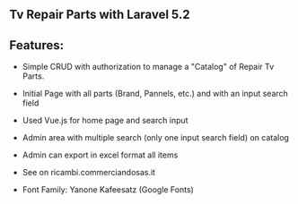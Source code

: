## Tv Repair Parts with Laravel 5.2

## Features:
* Simple CRUD with authorization to manage a "Catalog" of Repair Tv Parts.

* Initial Page with all parts (Brand, Pannels, etc.) and with an input search field
* Used Vue.js for home page and search input
* Admin area with multiple search (only one input search field) on catalog
* Admin can export in excel format all items
* See on ricambi.commerciandosas.it
* Font Family: Yanone Kafeesatz (Google Fonts)
